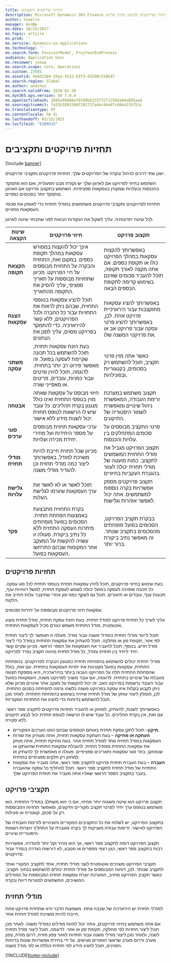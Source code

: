 ```yaml
---
title: תחזיות פרויקטים ותקציבים
description: Microsoft Dynamics 365 Finance מספק תחזיות לפרויקטים ותקציבים לפרויקטים לניהול הפרויקטים ולביצוע בקרה עליהם.
author: Yowelle
manager: AnnBe
ms.date: 10/25/2017
ms.topic: article
ms.prod: ''
ms.service: dynamics-ax-applications
ms.technology: ''
ms.search.form: ForecastModel, ProjYearEndProcess
audience: Application User
ms.reviewer: josaw
ms.search.scope: Core, Operations
ms.custom: 23501
ms.assetid: 4e6d1384-19a2-4232-b3f3-d2590c218bd7
ms.search.region: Global
ms.author: andchoi
ms.search.validFrom: 2016-02-28
ms.dyn365.ops.version: AX 7.0.0
ms.openlocfilehash: 2685e99800ef6fd0b613377271259da0da805aad
ms.sourcegitcommit: fa32b1893286f20271fa4ec4be8fc68bd135f53c
ms.translationtype: HT
ms.contentlocale: he-IL
ms.lasthandoff: 02/15/2021
ms.locfileid: "5289415"
---
```

# <a name="project-forecasts-and-budgets"></a>תחזיות פרויקטים ותקציבים

[!include [banner](../includes/banner.md)]

ישנן שתי דרכים לניהול ובקרה של הפרויקטים שלך: תחזיות פרויקטים ותקציבי פרויקטים. 

השתמש בחיזוי לפרויקט אם לארגון שלך יש נקודת מבט תפעולית, ואם הוא מתמקד בהכנסות ובעלויות שמקורן בעסקאות ספציפיות. השתמש בתקצוב פרויקט אם הארגון מתמקד יותר בסכומים כספיים. 

תחזיות לפרויקטים ותקציבי פרויקטים משתמשים במודלי תחזית כדי לאסחן את סכומי העסקאות החזויים. 

לכל שיטה יתרונותיה. עליך לשקול את הנקודות הבאות לפני שתבחר שיטה לארגון.

|   שיטת הקצאה       |           חיזוי פרויקטים            |        תקצוב פרויקט                           |
|---------------------------|------------------------------------------|----------------------------------------------------|
| **הקצאת תקופה**     | אינך יכול להקצות במפורש עסקאות במהלך תקופת כספים. במקום זאת, התחזית והבקרה על התחזית מבוססים על חיי הפרויקט. מכיוון שתחזיות מבוססות על תאריך ספציפי, עליך להסיק את התקופה מהתאריך. | באפשרותך להקצות עסקאות במהלך הפרויקט כולו או תקופת כספים. אם אתה מקצה לאורך תקופה, תוכל להעביר סכומים שאינם בשימוש קדימה לתקופת הכספים הבאה. |
| **הצגת עסקאות**  | תוכל להציג עסקאות בטופסי התחזית, שבהם ניתן לראות את התחזיות עבור כל החברה ולכל הפרויקטים, ללא קשר להירארכיה. כדי להתמקד בפרויקט מסוים, עליך לסנן את הנתונים.                                       | באפשרותך להציג עסקאות מתוקצבות עבור הירארכיית פרויקט אחת. לכן, באפשרותך להציג פרטי עסקה עבור פרויקט אב או את פרויקטי המשנה שלו.                 |
| **משתני עסקה** | בעת הזנת עסקאות תחזית, תוכל להשתמש בכל תכונה שקיימת לעסקה בפועל. זה מאפשר פירוט רב יותר בתחזית. לדוגמה, תוכל להזין פרטים עבור כמויות, עובדים, פריטים או מאפייני שורה.         | כאשר אתה מזין פרטי תקציב, תוכל להשתמש רק בסכומים, בקטגוריות ובפעילויות.                    |
| **אבטחה**              | חיזוי מבוסס על עסקאות שאתה מזין בטפסי התחזית ואינו כולל מנגנון בקרת תהליכים. כל עובד שיש לו הרשאות לטופס תחזית יכול לשנות מידע ללא אישור.                                        | תקצוב משתמש במערכת זרימת העבודה, המאפשרת ניהול שינויים ומאפשרת לשמור היסטוריה של התיקונים.         |
| **סוגי ערכים**           | ערכי עסקאות תחזית מבוססים על מספר היחידות ועל מחירי יחידת מכירה ועלויות.  | פרטי התקציב מבוססים על סכומים המתחלקים בין עלויות והכנסות.                                          |
| **מודלי תחזית**       | מכיוון שכל תחזית חייבת להיות משויכת למודל, באפשרותך ליצור כמה מודלי תחזית וכן להגדיר מודלי משנה.           | תקצוב הפרויקט מגביל את מודלי התחזית המשמשים לתקצוב. כמות מועטה של מודלי תחזית יכולה לעזור בהגברת העקביות בחיזויים.                           |
| **גלישת עלויות**         | תוכל לאשר או לא לאשר את ערך העסקאות שיגרמו לגלישת העלות.   | תקצוב פרויקטים מספק אפשרויות בקרה נוספות למשתמשים. אתה יכול לאפשר אזהרות וגלישות.                    |
| **פקד**               | בקרת התחזית מתבצעת באמצעות הפחתת תחזית. הסכומים בפועל מופחתים מיתרות העסקה התחזית ללא כל נתיב ביקורת. פעולה זו עשויה להקשות על המעקב אחר המקומות שבהם התרחשו העסקאות בפועל.                   | בבקרת תקציב הפרויקט, הסכומים בפועל מופחתים מהסכומים בתקציב שנותר. זה מאפשר נתיב ביקורת ברור יותר.                                   |

## <a name="project-forecasts"></a>תחזיות פרויקטים
בעת שימוש בחיזוי פרויקטים, תוכל להזין עסקאות תחזית בטפסי תחזית לכל סוג עסקה. כל תכונה שזמינה לעסקה בפועל יכולה לשמש לעסקת תחזית, למשל רווחיות ענף, תכונות ענף, עובדים או תיאורים. תוכל גם לשקף כמה זמן אחרי שתיצבר עלות תחייב את הלקוח. 

עסקאות חיזוי פרויקטים מבוססות על יחידות וסכומים. 

עליך לשייך כל תחזית פרויקט למודל תחזית. בעת הזנת עסקת תחזית, מודל תחזית מוצע אוטומטית. מודל התחזית משמש כגורם מכיל לעסקאות התחזית. 

תוכל לייעד מודלי תחזית כמודלי משנה עבור מודל. פעולה זו תאפשר לך ליצור תחזית לפי אזור, תקופת זמן או מחלקה. תוכל להעתיק את עסקאות התחזית במודל כדי ליצור מודל חדש. בנוסף, תוכל להעביר את העסקאות אל הספר הראשי. מכיוון שקיים קשר יחיד ליחיד בין תחזית ומודל, כל מודל תחזית מהווה תקציב נפרד לפרויקט. 

מודלי תחזית יכולים להשתמש בהפחתת תחזית כמנגנון הבקרה לפרויקטים. בהפחתת התחזית, עסקאות בפועל מקטינות את יתרות העסקאות בתחזית. עם זאת, בגלל שהפחתת התחזית חלה על הפרויקט הגבוה ביותר בהירארכיה, היא מספקת תצוגה מוגבלת של שינויים בתחזית. לדוגמה, אם עובד משויך לפרויקט משנה, העסקאות בפועל עבור העובד נרשמות בפרויקט האב. זה יכול להקשות על מעקב אחר שינויים מכיוון שלא ניתן לקבוע בקלות איזו עסקה בפרויקט משנה כלשהו גרמה להפחתה בסכום התחזית. לכן, מומלץ ליצור עותק של מודל תחזית שיהיה בשימוש בהפחתת התחזית. לאחר מכן תוכל להשתמש בדוחות כדי להציג את התחזיות המקוריות. 

באפשרותך לשנות, להעתיק, למחוק או להעביר תחזיות פרויקטים לתקציב ספר ראשי. עם זאת, אין בקרת תהליכים. כל עובד שיש לו הרשאה לטופס תחזית יכול לבצע תיקונים ללא סקירה.

-   **תיקון**– תוכל לתקן עסקת תחזית באותם הטפסים שבהם הוזנו הערכים המקוריים.
-   **העתקה או מחיקה** – בעת העתקת עסקאות תחזית, אתה מעתיק את שורות העסקאות במודל תחזית אחד למודל תחזית אחר. בעת מחיקת תחזית, אתה מוחק את עסקאות התחזית ממודל תחזית. להגבלת עסקאות התחזית שהועתקו או שנמחקו, בחר סוגי עסקאות ותאריכים ספציפיים. פעולה זו מאפשרת לך להעתיק או למחוק רק חלקים ספציפיים בתחזית.
-   **העברה** – בעת העברת תחזית פרויקט לתקציב ספר ראשי, אתה מעביר את עסקאות התחזית של מודל תחזית לתקציב ספר ראשי. תוכל להחליף כל עסקה שהועברה בעבר בתקציב הספר הראשי שאליו אתה מעביר את תחזית הפרויקט שלך.

## <a name="project-budgets"></a>תקציבי פרויקט
תקצוב פרויקט הוא שיטה פשוטה יותר מחיזוי, אם כי הוא משתלב במודלי התחזית. הוא משתמש בטופס ערך יחיד לפרטי תקציב מקוריים ותיקונים, ומאפשר תחזיות המבוססות רק על סכום, קטגוריה או פעילות. 

בתקצוב הפרויקט, יש לשלוח את כל התקציבים המקוריים והשינויים לזרימת העבודה של הפרויקט לאישור. זרימות עבודה מעניקות לך בקרה מוגברת על התהליך ויוצרות רשומת היסטוריית שינויים. 

תקצוב הפרויקט דומה לתקצוב ספר ראשי, אך הוא מהיר וקל יותר להגדרה. אפשרויות רבות בתקצוב ספר ראשי, כגון רצפי מספרים או מטבע, לא דורשות הגדרה בנפרד עבור פרויקטים.

תקציבי הפרויקט משויכים אוטומטית לשני מודלי תחזית, אחד לתקציב המקורי ואחד לתקציב שנותר. לכן, דוחות המבוססים על מודלי תחזית יכולים להשתמש בנתוני תקציב. כאשר תקציב הפרויקט מחויב, המערכת יוצרת עסקאות תחזית המבוססות על המודלים המשויכים, המשמשים למטרות דיווח ובקרה.

## <a name="forecast-models"></a>מודלי תחזית
למודלי תחזית יש הירארכיה של שכבה אחת. משמעות הדבר היא שתחזית פרויקט אחת חייבת להיות משויכת למודל תחזית אחד.

אם אתה משתמש בחיזוי פרויקטים, אתה יכול לזהות מודלים כמודלי משנה. לאחר מכן תוכל ליצור תחזיות לפי מחלקה, תקופת זמן או אזור. לדוגמה, תוכל ליצור מודל תחזית לשנה, ולאחר מכן ליצור מודלי משנה עבור תחזיות לאזור צפון מזרח, דרום מזרח, צפון מערב ודרום מערב שראשי האזורים מגישים. על ידי בחירת אפשרויות שונות בדוחות הזמינים, תוכל להציג מידע לפי תחזית כוללת או לפי מודל משנה.





[!INCLUDE[footer-include](../includes/footer-banner.md)]